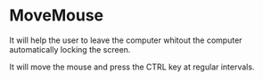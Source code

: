# MoveMouse
It will help the user to leave the computer whitout the computer automatically locking the screen.

It will move the mouse and press the CTRL key at regular intervals.
